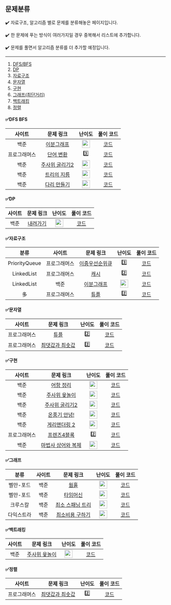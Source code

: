 ## 문제분류



 ✔️ 자료구조, 알고리즘 별로 문제를 분류해놓은 페이지입니다.

 ✔️ 한 문제에 푸는 방식이 여러가지일 경우 중복해서 리스트에 추가합니다.
 
 ✔️ 문제를 풀면서 알고리즘 분류를 더 추가할 예정입니다.
	
 --- 
 1. [DFS/BFS](#dfs-bfs)
 2. [DP](#dp)
 3. [자료구조](#자료구조)
 4. [문자열](#문자열)
 5. [구현](#구현)
 6. [그래프(최단거리)](#그래프)
 7. [백트래킹](#백트래킹)
 8. [정렬](#정렬)

 
#### ✅DFS BFS

|        사이트        |        문제 링크         |         난이도          |        풀이 코드         |
| :-----: | :-----: | :-----: | :-----: |
| 백준 | [이분그래프](https://www.acmicpc.net/problem/1707) | <img height="25px" width="25px" src="https://static.solved.ac/tier_small/12.svg"/> | [코드](https://github.com/HyeonJuSon/BSJJ_Algorithm_Study/tree/main/220106_220112(1%EC%A3%BC%EC%B0%A8)/BOJ_G4_1707_%EC%9D%B4%EB%B6%84%EA%B7%B8%EB%9E%98%ED%94%84) |
| 프로그래머스 | [단어 변환](https://programmers.co.kr/learn/courses/30/lessons/43163) | 3️⃣ | [코드](https://github.com/HyeonJuSon/BSJJ_Algorithm_Study/tree/main/220113_220119(2%EC%A3%BC%EC%B0%A8)/PRG_LV3_%EB%8B%A8%EC%96%B4%EB%B3%80%ED%99%98) |
| 백준 | [주사위 굴리기2](https://www.acmicpc.net/problem/23288) | <img height="25px" width="25px" src="https://static.solved.ac/tier_small/13.svg"/> | [코드](https://github.com/HyeonJuSon/BSJJ_Algorithm_Study/tree/main/220120_220126(3%EC%A3%BC%EC%B0%A8)/BOJ_G3_23288_%EC%A3%BC%EC%82%AC%EC%9C%84%EA%B5%B4%EB%A6%AC%EA%B8%B02) |
| 백준 | [트리의 지름](https://www.acmicpc.net/problem/1967) | <img height="25px" width="25px" src="https://static.solved.ac/tier_small/12.svg"/> | [코드](https://github.com/HyeonJuSon/BSJJ_Algorithm_Study/tree/main/220210-220216(5%EC%A3%BC%EC%B0%A8)/BOJ_G4_1967_%ED%8A%B8%EB%A6%AC%EC%9D%98%EC%A7%80%EB%A6%84) |
| 백준 | [다리 만들기](https://www.acmicpc.net/problem/2146) | <img height="25px" width="25px" src="https://static.solved.ac/tier_small/13.svg"/> | [코드](https://github.com/HyeonJuSon/BSJJ_Algorithm_Study/tree/main/220210-220216(5%EC%A3%BC%EC%B0%A8)/BOJ_G3_2146_%EB%8B%A4%EB%A6%AC%EB%A7%8C%EB%93%A4%EA%B8%B0) |

#### ✅DP

|        사이트        |        문제 링크         |         난이도          |        풀이 코드         |
| :-----: | :-----: | :-----: | :-----: |
| 백준 | [내려가기](https://www.acmicpc.net/problem/2096) | <img height="25px" width="25px" src="https://static.solved.ac/tier_small/12.svg"/> | [코드](https://github.com/HyeonJuSon/BSJJ_Algorithm_Study/tree/main/220106_220112(1%EC%A3%BC%EC%B0%A8)/BOJ_G4_2096_%EB%82%B4%EB%A0%A4%EA%B0%80%EA%B8%B0) |


#### ✅자료구조

|        분류        |        사이트        |        문제 링크         |         난이도          |        풀이 코드         |
| :-----: | :-----: | :-----: | :-----: | :-----: |
| PriorityQueue | 프로그래머스 | [이중우선순위큐](https://programmers.co.kr/learn/courses/30/lessons/42628) | 3️⃣ | [코드](https://github.com/HyeonJuSon/BSJJ_Algorithm_Study/tree/main/220106_220112(1%EC%A3%BC%EC%B0%A8)/PRG_LV3_%EC%9D%B4%EC%A4%91%EC%9A%B0%EC%84%A0%EC%88%9C%EC%9C%84%ED%81%90) |
| LinkedList | 프로그래머스 | [캐시](https://programmers.co.kr/learn/courses/30/lessons/17680) | 2️⃣ | [코드](https://github.com/HyeonJuSon/BSJJ_Algorithm_Study/tree/main/220106_220112(1%EC%A3%BC%EC%B0%A8)/PRG_LV2_%EC%BA%90%EC%8B%9C) |
| LinkedList | 백준 | [이분그래프](https://www.acmicpc.net/problem/1707) | <img height="25px" width="25px" src="https://static.solved.ac/tier_small/12.svg"/> | [코드](https://github.com/HyeonJuSon/BSJJ_Algorithm_Study/tree/main/220106_220112(1%EC%A3%BC%EC%B0%A8)/BOJ_G4_1707_%EC%9D%B4%EB%B6%84%EA%B7%B8%EB%9E%98%ED%94%84) |
| 多 | 프로그래머스 | [튜플](https://programmers.co.kr/learn/courses/30/lessons/64065) | 2️⃣ | [코드](https://github.com/HyeonJuSon/BSJJ_Algorithm_Study/tree/main/220113_220119(2%EC%A3%BC%EC%B0%A8)/PRG_LV2_%ED%8A%9C%ED%94%8C) |


#### ✅문자열

|        사이트        |        문제 링크         |         난이도          |        풀이 코드         |
| :-----: | :-----: | :-----: | :-----: |
| 프로그래머스 | [튜플](https://programmers.co.kr/learn/courses/30/lessons/64065) | 2️⃣ | [코드](https://github.com/HyeonJuSon/BSJJ_Algorithm_Study/tree/main/210113_210119(2%EC%A3%BC%EC%B0%A8)/PRG_LV2_%ED%8A%9C%ED%94%8C) |
| 프로그래머스 | [최댓값과 최솟값](https://programmers.co.kr/learn/courses/30/lessons/12939) | 2️⃣ | [코드](https://github.com/HyeonJuSon/BSJJ_Algorithm_Study/tree/main/220120_220126(3%EC%A3%BC%EC%B0%A8)/PRG_LV2_%EC%B5%9C%EB%8C%93%EA%B0%92%EA%B3%BC%EC%B5%9C%EC%86%9F%EA%B0%92) |


#### ✅구현

|        사이트        |        문제 링크         |         난이도          |        풀이 코드         |
| :-----: | :-----: | :-----: | :-----: |
| 백준 | [어항 정리](https://www.acmicpc.net/problem/23291) | <img height="25px" width="25px" src="https://static.solved.ac/tier_small/15.svg"/> | [코드](https://github.com/HyeonJuSon/BSJJ_Algorithm_Study/tree/main/220113_220119(2%EC%A3%BC%EC%B0%A8)/BOJ_G1_23291_%EC%96%B4%ED%95%AD%EC%A0%95%EB%A6%AC) |
| 백준 | [주사위 윷놀이](https://www.acmicpc.net/problem/17825) | <img height="25px" width="25px" src="https://static.solved.ac/tier_small/14.svg"/> | [코드](https://github.com/HyeonJuSon/BSJJ_Algorithm_Study/tree/main/220120_220126(3%EC%A3%BC%EC%B0%A8)/BOJ_G2_17825_%EC%A3%BC%EC%82%AC%EC%9C%84%EC%9C%B7%EB%86%80%EC%9D%B4) |
| 백준 | [주사위 굴리기2](https://www.acmicpc.net/problem/23288) | <img height="25px" width="25px" src="https://static.solved.ac/tier_small/13.svg"/> | [코드](https://github.com/HyeonJuSon/BSJJ_Algorithm_Study/tree/main/220120_220126(3%EC%A3%BC%EC%B0%A8)/BOJ_G3_23288_%EC%A3%BC%EC%82%AC%EC%9C%84%EA%B5%B4%EB%A6%AC%EA%B8%B02) |
| 백준 | [온풍기 안녕!](https://www.acmicpc.net/problem/23289) | <img height="25px" width="25px" src="https://static.solved.ac/tier_small/15.svg"/> | [코드](https://github.com/HyeonJuSon/BSJJ_Algorithm_Study/tree/main/220127-220209(4%EC%A3%BC%EC%B0%A8)/BOJ_G1_23289_%EC%98%A8%ED%92%8D%EA%B8%B0%EC%95%88%EB%85%95!) |
| 백준 | [게리맨더링 2](https://www.acmicpc.net/problem/17779) | <img height="25px" width="25px" src="https://static.solved.ac/tier_small/12.svg"/> | [코드](https://github.com/HyeonJuSon/BSJJ_Algorithm_Study/tree/main/220127-220209(4%EC%A3%BC%EC%B0%A8)/BOJ_G4_17779_%EA%B2%8C%EB%A6%AC%EB%A7%A8%EB%8D%94%EB%A7%81%202) |
| 프로그래머스 | [프렌즈4블록](https://programmers.co.kr/learn/courses/30/lessons/17679) | 2️⃣ | [코드](https://github.com/HyeonJuSon/BSJJ_Algorithm_Study/tree/main/220127-220209(4%EC%A3%BC%EC%B0%A8)/PRG_LV2_%ED%94%84%EB%A0%8C%EC%A6%884%EB%B8%94%EB%A1%9D) |
| 백준 | [마법사 상어와 복제](https://www.acmicpc.net/problem/23290) | <img height="25px" width="25px" src="https://static.solved.ac/tier_small/15.svg"/> | [코드](https://github.com/HyeonJuSon/BSJJ_Algorithm_Study/tree/main/220210-220216(5%EC%A3%BC%EC%B0%A8)/BOJ_G1_23290_%EB%A7%88%EB%B2%95%EC%82%AC%EC%83%81%EC%96%B4%EC%99%80%EB%B3%B5%EC%A0%9C) |

#### ✅그래프

|        분류        |        사이트        |        문제 링크         |         난이도          |        풀이 코드         |
| :-----: | :-----: | :-----: | :-----: | :-----: |
| 벨만-포드 | 백준 | [웜홀](https://www.acmicpc.net/problem/1865) | <img height="25px" width="25px" src="https://static.solved.ac/tier_small/13.svg"/> | [코드](https://github.com/HyeonJuSon/BSJJ_Algorithm_Study/tree/main/220113_220119(2%EC%A3%BC%EC%B0%A8)/BOJ_G3_1865_%EC%9B%9C%ED%99%80) |
| 벨만-포드 | 백준 | [타임머신](https://www.acmicpc.net/problem/11657) | <img height="25px" width="25px" src="https://static.solved.ac/tier_small/12.svg"/> | [코드](https://github.com/HyeonJuSon/BSJJ_Algorithm_Study/tree/main/220120_220126(3%EC%A3%BC%EC%B0%A8)/BOJ_G4_11657_%ED%83%80%EC%9E%84%EB%A8%B8%EC%8B%A0) |
| 크루스칼 | 백준 | [최소 스패닝 트리](https://www.acmicpc.net/problem/1197) | <img height="25px" width="25px" src="https://static.solved.ac/tier_small/12.svg"/> | [코드](https://github.com/HyeonJuSon/BSJJ_Algorithm_Study/tree/main/220127-220209(4%EC%A3%BC%EC%B0%A8)/BOJ_G4_1197_%EC%B5%9C%EC%86%8C%EC%8A%A4%ED%8C%A8%EB%8B%9D%ED%8A%B8%EB%A6%AC) |
| 다익스트라 | 백준 | [최소비용 구하기](https://www.acmicpc.net/problem/1916) | <img height="25px" width="25px" src="https://static.solved.ac/tier_small/11.svg"/> | [코드](https://github.com/HyeonJuSon/BSJJ_Algorithm_Study/tree/main/220210-220216(5%EC%A3%BC%EC%B0%A8)/BOJ_G5_1916_%EC%B5%9C%EC%86%8C%EB%B9%84%EC%9A%A9%EA%B5%AC%ED%95%98%EA%B8%B0) |

#### ✅백트래킹

|        사이트        |        문제 링크         |         난이도          |        풀이 코드         |
| :-----: | :-----: | :-----: | :-----: |
| 백준 | [주사위 윷놀이](https://www.acmicpc.net/problem/17825) | <img height="25px" width="25px" src="https://static.solved.ac/tier_small/14.svg"/> | [코드](https://github.com/HyeonJuSon/BSJJ_Algorithm_Study/tree/main/220120_220126(3%EC%A3%BC%EC%B0%A8)/BOJ_G2_17825_%EC%A3%BC%EC%82%AC%EC%9C%84%EC%9C%B7%EB%86%80%EC%9D%B4) |


#### ✅정렬

|        사이트        |        문제 링크         |         난이도          |        풀이 코드         |
| :-----: | :-----: | :-----: | :-----: |
| 프로그래머스 | [최댓값과 최솟값](https://programmers.co.kr/learn/courses/30/lessons/12939) | 2️⃣ | [코드](https://github.com/HyeonJuSon/BSJJ_Algorithm_Study/tree/main/220120_220126(3%EC%A3%BC%EC%B0%A8)/PRG_LV2_%EC%B5%9C%EB%8C%93%EA%B0%92%EA%B3%BC%EC%B5%9C%EC%86%9F%EA%B0%92) |
